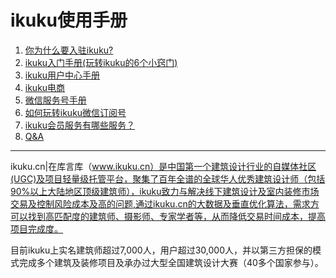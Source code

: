 # ikuku使用手册  

1. [你为什么要入驻ikuku?](signup.md)  
1. [ikuku入门手册(玩转ikuku的6个小窍门)](101.md)  
1. [ikuku用户中心手册](ucenter.md)  
1. [ikuku电商](shop.md)  
1. [微信服务号手册](weixin.md)
1. [如何玩转ikuku微信订阅号](weixinsubscribe.md)
1. [ikuku会员服务有哪些服务？](member.md)
1. [Q&A](qa.md)

-----

ikuku.cn|在库言库（www.ikuku.cn）是中国第一个建筑设计行业的自媒体社区(UGC)及项目轻量级托管平台，聚集了百年全谱的全球华人优秀建筑设计师（包括90%以上大陆地区顶级建筑师），ikuku致力与解决线下建筑设计及室内装修市场交易及控制风险成本及高的问题,通过ikuku.cn的大数据及垂直优化算法，需求方可以找到高匹配度的建筑师、摄影师、专家学者等，从而降低交易时间成本，提高项目完成度。

目前ikuku上实名建筑师超过7,000人，用户超过30,000人，并以第三方担保的模式完成多个建筑及装修项目及承办过大型全国建筑设计大赛（40多个国家参与）。
